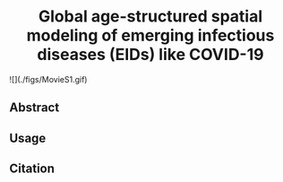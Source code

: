 <div align="center">
  <h1 align="center">Global age-structured spatial modeling of emerging infectious diseases (EIDs) like COVID-19
</h1>
</div>
![](./figs/MovieS1.gif)


## Abstract

## Usage

## Citation
